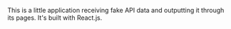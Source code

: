 This is a little application receiving fake API data and outputting it through its pages.
It's built with React.js.

